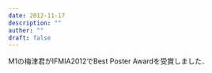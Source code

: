 ```yaml
---
date: 2012-11-17
description: ""
auther: ""
draft: false
---
```

M1の梅津君がIFMIA2012でBest Poster Awardを受賞しました．
